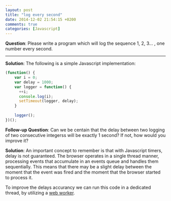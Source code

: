 ```yaml
---
layout: post
title: "log every second"
date: 2014-12-02 21:54:15 +0200
comments: true
categories: [Javascript]
---
```


**Question**: Please write a program which will log the sequence 1, 2, 3... , one number every second.

---

**Solution**:
The following is a simple Javascript implementation:

``` Javascript
(function() {
    var i = 0;
    var delay = 1000;
    var logger = function() {
      ++i;
      console.log(i);
      setTimeout(logger, delay);
    }
    
    logger();
})();
```

**Follow-up Question**: Can we be centain that the delay between two logging of two consecutive integerss will be exactly 1 second? If not, how would you improve it?

**Solution**: An important concept to remember is that with Javascript timers, delay is not guaranteed. The browser operates in a single thread manner, processing
events that accumulate in an events queue and handles them sequentially. This means that there may be a slight delay between the moment that the event was fired and
the moment that the browser started to process it.

To improve the delays accurancy we can run this code in a dedicated thread, by utilizing a [web worker](https://developer.mozilla.org/en-US/docs/Web/Guide/Performance/Using_web_workers).


